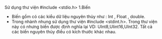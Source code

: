 Sử dụng thư viện #include <stdio.h>
1.Biến
  + Biến gồm có các kiểu dữ liệu nguyên thủy như : Int , Float , double.
  + Trong nhành nhung sử dụng thư viện #include <stdint.h>. Trong thư viện này có nhưng biến được định nghĩa lại VD: UInt8,UIint16,UInt32.
    Tất cả các biến nguyên thủy điều có kích thước khác nhau.
    

